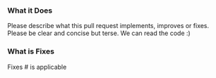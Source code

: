 ### What it Does

Please describe what this pull request implements, improves or fixes.
Please be clear and concise but terse. We can read the code :)

### What is Fixes

Fixes #<issue> is applicable

